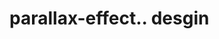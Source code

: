 # parallax-effect.. desgin                                                                                                          
